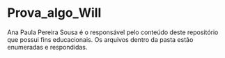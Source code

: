 # Prova_algo_Will
Ana Paula Pereira Sousa é o responsável pelo conteúdo deste repositório que possui fins educacionais. Os arquivos dentro da pasta estão enumeradas e respondidas.
